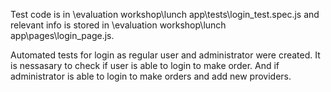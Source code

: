 Test code is in \evaluation workshop\lunch app\tests\login_test.spec.js and relevant info is stored in \evaluation workshop\lunch app\pages\login_page.js.

Automated tests for login as regular user and administrator were created. It is nessasary to check if user is able to login to make order. And if administrator is able to login to make orders and add new providers.
